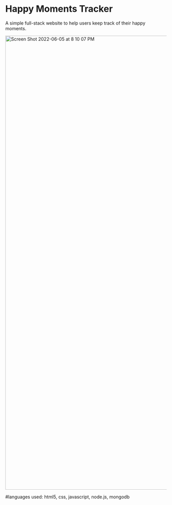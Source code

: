 # Happy Moments Tracker

A simple full-stack website to help users keep track of their happy moments. 

<img width="1421" alt="Screen Shot 2022-06-05 at 8 10 07 PM" src="https://user-images.githubusercontent.com/66283743/172076379-908f1ed6-bb0b-4475-af55-cd1ec6a34320.png">

#languages used: html5, css, javascript, node.js, mongodb
